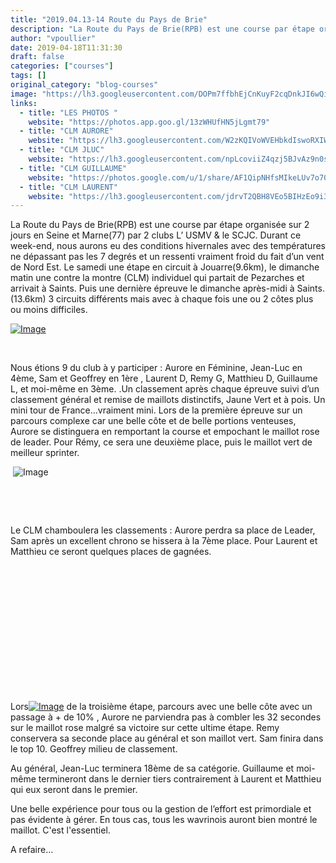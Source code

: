 ```yaml
---
title: "2019.04.13-14 Route du Pays de Brie"
description: "La Route du Pays de Brie(RPB) est une course par étape organisée sur 2 jours en Seine et Marne(77) par 2 clubs L’ USMV & le SCJC. Durant ce week-end, nous aurons eu des conditions hivernales avec des températures ne dépassant pas les 7 degrés et un ressenti vraiment froid du fait d’un vent de Nord Est. Le samedi une étape en circuit à Jouarre(9.6km), le dimanche matin une contre la montre (CLM) individuel qui partait de Pezarches et arrivait à Saints. Puis une dernière épreuve le dimanche après-midi à Saints.(13.6km) 3 circuits différents mais avec à chaque fois une ou 2 côtes plus ou moins difficiles."
author: "vpoullier"
date: 2019-04-18T11:31:30
draft: false
categories: ["courses"]
tags: []
original_category: "blog-courses"
image: "https://lh3.googleusercontent.com/DOPm7ffbhEjCnKuyF2cqDnkJI6wQiJPP-sgfftpJoRgOQXtVBPRNIYOkRqZyvefu752xuHZykUhynTMyKGZcNyJN1JH8DfG-AHuMqhQgopgdT_6VjDvWoYE2M9zM-yAgLFsCn9ZLXVrVhTyoRNsCe0x4HJ0Fxi4ktqfi0wTYegHdyh1UV7T-hNVbBqT3hZwkkcOABMGVJ3sAWZkVKmUM7_e0LjbeeL_MMMkLE7olFcVTMukDzMmb5MGekt0OgutnLOv9gq6OrB40Y7HgLiALMQ5K8ueYnT9fj0RdciFfjxB_8Lye3kkzWgmlYt6UPG0qtennp5jeZzStPNseGQFvAYAfxMHW2jbWxdZLu0ByQFUFXld3LbBTnT_zdusyQ7ZkA8sW1TnLS8NzZUzKxTdgYAl058Y7HCKUnAOMwLxgOcNzJReK7O513OFmSxFQygWEh3_jk5GwPjDrcfJuXWI4RYz5HerQhddhSBOfxZ7_7Ca9PDQw06tx_NoCSQdVVN7NMmaDhutLZ-c-JAEBKNApTldN5OALItR1Bd4-mavxugmnoGcrl9fA_9YZbVY9scJSnHlDJcN_zuGu7pjr0jEZ1RZKMmkEED6X8PvvrHdUh0v-kEOHD3b3graYjRGlHw5EgMdreIjcPf0M2auSehQ31P49RQYgxG-Z9u78t2A4XyBsKv0R-hMVODOfj40mIYfTuCLQsGq_PMIoy0tQgJgpsrZWyw=w1255-h940-no"
links:
  - title: "LES PHOTOS "
    website: "https://photos.app.goo.gl/13zWHUfHN5jLgmt79"
  - title: "CLM AURORE"
    website: "https://lh3.googleusercontent.com/W2zKQIVoWVEHbkdIswoRXIWg6RmWW1gk-SmiVgextPicVeyFZZuoSqa_ir_LNf7uPlxLXgz0ayhVmeIUsWnpzh5AumI429iNAWMnlz7iYshjUq_cFboEa8A3CNt8o91bEEKqEPb2_E8lsW8Y7HYlErjgZ8cXY9xWslDNbYCNLZUgi9Zb0r0tvpdkXBvb-cxOKmU0WKP7uYu9iPRUtwgV_BcStvUiYtEARoFfTIrgUV8UUpLpHrrYY6kIPSlbNW8HtEUbHRSVs10KIPr-RwmNco7apD4NduktC5jIX2qSQSctqrEDjdfUzG3cx3Nc3bM6NdnXfC2JZba27mH1ysgsrTSXHH9GduAqKJbXk0U2ryxqtnzYVJfTsLyLMVpUbvyUoBYoRdBmsDYoMggvZqrlCmhfbfRmF2r4T150ErFxV5M2yZi41iANpLCQbp1zgoJ2pRQza_cgB14clunoW8sTErW5F3OQauYkd8lu0lYIqo55lP17NUjEL_mBIsTArGN8kmhITgedQHMfsKuKl0EsgPRB1aQV7-rlxWs4XkozbnqGEUEldpB_5sQezo19kGtdRXgKQBfOBlVpH1mPCYv-TYpJnhZ__ykA1tZKJPFisnXBgdmy2Uv96W9fIgtjyShyUFXuqt1fSEA7QO9kDR8UunQ0ARTqZW4bgOn14BvLxst38Kq2afkq5tWUzBO8N3ai21KlDnWcT_QXrwQOgyP066YCpQ=w1554-h875-k-no"
  - title: "CLM JLUC"
    website: "https://lh3.googleusercontent.com/npLcoviiZ4qzj5BJvAz9n0sJQp6JiHymhIHnh3YRKMNY0jPJxNkvDTWxq0DhMSFdi6urDKeo9e6IOvzYlDvL8fVqpaAJLW3eEMUgnwT8kV55VjWbV1fkxG3ccrukGqRVwVf7MzPJGXLw1PLDVX2bUcNJCFydWipfGSuMP6NAa9-omlMMFWvj-e1LRpp3jy1Iyfian62bo13rZaomxZ1V5JAL4GUZLw5L3RiQIxMuU8EWUtmH5jMRizNTRKhl_3BxOmRkoqcRgbG4JWRmvRds2Ti4lJ7IUTPXCEGWS0ifNSLYvubP-Hx2fJcTOw0z_D5X0b-VGn8j9rbDKdwnxuPtF-L2jfsTfNtalLrK6g3FKcZPExvprWOcPd64FKktMV6C9t9sOGXvupCQiv3GHl2RlcfT1V2C6eGcC64qSuDk6mtRsIZTMKborCWgJPELCCivqWd9djfMgw5miEp5Z4yVqVMVM4omfXr5qRnMNs9W13MsVyQvkVZ8SPupe5mvWzIfWS3-b5FZ_WxeahZuBpnqfnOTFkoW1oAq3V_KCqop9I0bTeLw-aTuTE55nj4NKqQE17XZlzxsswhKGXrZ0IRhxVUSJL42Y7Tj81Y_zNlKVDLyvgNwABJEPn5Or8aaDZ2e7tNkeXvX6R4npYhN_7X1tploS68N6V86BJKo7FqhPjV_cZweSQR1ABJr5IpO73OJer0s_7Nu9mnNz_UpYT8Kb1lrdg=w551-h310-k-no"
  - title: "CLM GUILLAUME"
    website: "https://photos.google.com/u/1/share/AF1QipNHfsMIkeLUv7o70fPSDyovzY180Ch5rdMVe7Je91lpsS3aMgP3v_DSJzE7gQHGlg/photo/AF1QipN-4Q4bgRdNlwj2Czxac21073em0gDnd1MBmXDQ?key=RkdjdGtBWGZGVDZ4Y2VSTE84VXhxV2R2Y1BfdF93"
  - title: "CLM LAURENT"
    website: "https://lh3.googleusercontent.com/jdrvT2QBH8VEo5BIHzEo9i3jiwn06L8wonOGUuNBMx2Z-06Fcj9GVLxlCv8lFa_n7rE2-ZaSLk6dgoC-bjNepr8SLxpIUaA4sDk93qxCykC_3uNzXFMJcY7D6vPPaODnEOohC1ROZNIPU5OE317klEf8pbCZhktO5llXBgC641XZbZmgIVM3Ilq5EmG9MbZieMwFgFUzG_x-z4iT6GqlO-mwu5ZtuvKNW6uwPacocaW5Dpm15w2ybl0tBcLi97DkM_GQU_6PEl_br8PvKk6MKgVA7UG3rExuvPaIWf__I8krUCbrwrds-pQG1SC0GQVQ2-biAUprltSlOgSCYA6vPCpCE5jvN7lybB-imbjgCPD2lFSSHEpzRztyRPHmA2aWfZoDd-20GeEbvEhNP_nti-Zv6xp0ndasvf7ibzHor7QpytPL8h4mydNrefR0LqV_071bQMRRFQyx5gCQOUPP-x1_FLhim28hvTd_v9SHiCzd5HmXB4O3gtR7UUENcNsMwGWOP3rmyxxy8ALhoGfT_f1DEaTSn328ktWlitxpoM90DbAAtwGF7ZuqY1JbI9XXZRAJ8r0lxdKawC50KPXFaHovtEk-Jdg69DDW3hyZuS6sOjStsBoNqvoy_G749VL4mL8q__mwOi5AtqsSvBK3fEVqZqMjPq5BeTNhRGGuml8rjs_F6oG9NK2iWtL_sktZtjpVmtx9l-G-ACcYXgF9-lmr0Q=w1554-h875-k-no"
---
```


La Route du Pays de Brie(RPB) est une course par étape organisée sur 2 jours en Seine et Marne(77) par 2 clubs L’ USMV &amp; le SCJC. Durant ce week-end, nous aurons eu des conditions hivernales avec des températures ne dépassant pas les 7 degrés et un ressenti vraiment froid du fait d’un vent de Nord Est. Le samedi une étape en circuit à Jouarre(9.6km), le dimanche matin une contre la montre (CLM) individuel qui partait de Pezarches et arrivait à Saints. Puis une dernière épreuve le dimanche après-midi à Saints.(13.6km) 3 circuits différents mais avec à chaque fois une ou 2 côtes plus ou moins difficiles.

<!--more-->

[![Image](https://lh3.googleusercontent.com/CfOCBVVcu_Iii9fUFzbHCGe9sh3ub2huFp9uWFudSZOsDOgTqb4i-ULgh4EnuT3WDzJ3fv_VRjS3wKP4gKUlD0QieflDhet3y-KcfQkJaT1WLzm-awek84B1cksYkw3S0ZN5GOYrCVIkDfRqGTz1XE3_W4akgM3FzzqvQaSlLPWQh492W2a1_DLWfYqBYywDoRQUXQhxgt2p4wb-PUtLINGoWFGL6f4ZF-f8-S0o-tEZwAlDJsLCs98-dbRz8SaaHlZEg5i7CNxe5kMXV-mlvpMxL3yssAvfLDRbBxDvMozGgpH840z_yhhu03EeVxL9tZ8ImRdmrIZuu76-uIj_s30Pa2f-syS7ZzyvRrIQcsoKppwpXn2TYj6fcyn9-G3aXYvXIqxqwltw871COSr_22Cl5eHl5Cbi4SlTW8Uf7hgz9bBJWRMLQ42YYGchEniYPQkrRCDyg87WGTxz_EKS39EB-UUBs4HYyUEcVJmX2KMPeSoEtdZmsp7SHP4tZfDWIdNkttsQAZO-ux6y1koPWb3EEah9LDWlWkOLYujjxZ93uaciDVNtuDWweJIvbN8l4-hA-XOyRZfAbnjLB-SWTTj79fsfZBzRv36rk8ICraLb302m6n5YbLDqBXTaPVpXzDGkZNfB0GOF74I8T0cuM3aksJFgwN6nHFRhTsCY81kG4yX2ZxrvEClS-rwaGp7C7hzzW0LkhiIqYZT-Ddi_9MpmsA=w1252-h939-no)](https://lh3.googleusercontent.com/CfOCBVVcu_Iii9fUFzbHCGe9sh3ub2huFp9uWFudSZOsDOgTqb4i-ULgh4EnuT3WDzJ3fv_VRjS3wKP4gKUlD0QieflDhet3y-KcfQkJaT1WLzm-awek84B1cksYkw3S0ZN5GOYrCVIkDfRqGTz1XE3_W4akgM3FzzqvQaSlLPWQh492W2a1_DLWfYqBYywDoRQUXQhxgt2p4wb-PUtLINGoWFGL6f4ZF-f8-S0o-tEZwAlDJsLCs98-dbRz8SaaHlZEg5i7CNxe5kMXV-mlvpMxL3yssAvfLDRbBxDvMozGgpH840z_yhhu03EeVxL9tZ8ImRdmrIZuu76-uIj_s30Pa2f-syS7ZzyvRrIQcsoKppwpXn2TYj6fcyn9-G3aXYvXIqxqwltw871COSr_22Cl5eHl5Cbi4SlTW8Uf7hgz9bBJWRMLQ42YYGchEniYPQkrRCDyg87WGTxz_EKS39EB-UUBs4HYyUEcVJmX2KMPeSoEtdZmsp7SHP4tZfDWIdNkttsQAZO-ux6y1koPWb3EEah9LDWlWkOLYujjxZ93uaciDVNtuDWweJIvbN8l4-hA-XOyRZfAbnjLB-SWTTj79fsfZBzRv36rk8ICraLb302m6n5YbLDqBXTaPVpXzDGkZNfB0GOF74I8T0cuM3aksJFgwN6nHFRhTsCY81kG4yX2ZxrvEClS-rwaGp7C7hzzW0LkhiIqYZT-Ddi_9MpmsA=w1252-h939-no)

&nbsp;

Nous étions 9 du club à y participer&nbsp;: Aurore en Féminine, Jean-Luc en 4ème, Sam et Geoffrey en 1ère , Laurent D, Remy G, Matthieu D, Guillaume L, et moi-même en 3ème. .Un classement après chaque épreuve suivi d’un classement général et remise de maillots distinctifs, Jaune Vert et à pois. Un mini tour de France...vraiment mini. Lors de la première épreuve sur un parcours complexe car une belle côte et de belle portions venteuses, Aurore se distinguera en remportant la course et empochant le maillot rose de leader. Pour Rémy, ce sera une deuxième place, puis le maillot vert de meilleur sprinter.&nbsp;

&nbsp;![Image](https://lh3.googleusercontent.com/3rVyEl3WhYMwAvPNqwtGeUtP46OeAr8YWvCnNI7Vhu0whk3oEn28Dz5LpGfjeBBObuqSth7PpUu-luJ3DXfSq3XpyYapb66AGX-zxnm62x3fj9xAWzsfbZFlddQh7nyEvRKv9V1GnyXkNwVZiUo0UZHQ9o5hKTcSnnKiswsLOpTXAkrfWLQCt1DZ8Ldx8TJr5TfOFgzmbrSMGBorYC2DkjlDvyRvUtjOeSGv1lMDuE247uKIisYuxP-aSfyEwnAiYGPl9mmjrsi4dcNdSP33xLSvUkQmgnJ87QF_AXRIspkhOOQ4_1ai4BefFB1H6yiB8Sl-cKKFG23bbx86zy11UkbQH1hU2bc58WgCBAIixR3Go9stkdkKsG3fgDYEt9f2Wn3Qx9kxAOKn49kZE0WtDYDM-CA49Aex1p2WkAQ2giEg_O1XsxXGJSNHcVV1QWA4zCbNgNh0fa1UHxH2DMFU5J0judKaWQ5PnqLMcUnX6xUCTxGE6iKoZScYg1pS8W_Hneu84ZoJANLE6SU4aDgqx9LsieAiCNUpp8eyYONn99q0C3Qv0XveiMWkfJuqa2CvJoXsbDdORjRw5XOTWuf0_LZX4SkLntPMqWlytjlCu4WBa880A7zhiTGkxwH-V2QzNXsugJmGoFbw8f-2_86yGP8CmybYiGaSCYrUTCQCMpAifOk8CNdm0rFc7KvD0IRfwTY6TOBHo0BdFzXxRMVH7jo7Cw=w705-h939-no)

&nbsp;

&nbsp;

Le CLM chamboulera les classements&nbsp;: Aurore perdra sa place de Leader, Sam après un excellent chrono se hissera à la 7ème place. Pour Laurent et Matthieu ce seront quelques places de gagnées.

&nbsp;

&nbsp;

&nbsp;

&nbsp;

&nbsp;

&nbsp;

&nbsp;

Lors[![Image](https://lh3.googleusercontent.com/M9Uij8388J_Z9Oee3ZGdb8TvcQ1_5E1EaIns4AumClmfJCH5BZ3244NidmYGrGWJMOm_sbIidKZCGcAT_HRIGIAJYounrjZGxjsL0BEfIDtp-uYqklsnmcLZwY_C0NsOztGBRPx-99YzBtWUGPkJkFxKoRxIVP5MhSqBLvpQlbtFbwidN4UAUR_A88YFBXG8lzsA-uTv51sET02iwIuaFh5aGt-IlsBpFROkOielFVcAfIBWKfpy8HOjd6bNxVYFC2Hd9xqgxUz0dERa9K4nMFrZRucyGgymDkcs5mktxCdjbm3xPRLzugV_aWMWY8kix2vD6PkCdLiFOV5eDGmVmCEmCaYsBy2YQ_gWT2Ipxun2c_88bg_RD437qo9HDWRT_lv6DMZYIUK1Kx3AoSFvBAE23zw47lgS0Cp8CkXV8IjyXEauBMgaThoVwX1h1DRQ6IuHvfPw322VcqGmWtvxDjEjJFx8h2_DnewcXKedY0PhjzJdF1fcIgbbrtmzmJ289LXUSwvbUeoe4FpqJY9S3jSMgK4EZzwuJyTSxXee4NlTVC_AhCOtKDIao-cBqVOnYbmh71z6lm8AkYWikrI6EWhFeVq43IzpNMzOSAQrQPEU5klpgtPXGkJKZKWKY-_S-_QQjQOj3k3qttiDl0CDA6xvD-fqTJwvfCoXRSNt44UGN33aSLehdv-IRNv0qDcaiCTlUOxcH_5i-MqIo274JmoAZA=w1278-h959-no)](https://lh3.googleusercontent.com/M9Uij8388J_Z9Oee3ZGdb8TvcQ1_5E1EaIns4AumClmfJCH5BZ3244NidmYGrGWJMOm_sbIidKZCGcAT_HRIGIAJYounrjZGxjsL0BEfIDtp-uYqklsnmcLZwY_C0NsOztGBRPx-99YzBtWUGPkJkFxKoRxIVP5MhSqBLvpQlbtFbwidN4UAUR_A88YFBXG8lzsA-uTv51sET02iwIuaFh5aGt-IlsBpFROkOielFVcAfIBWKfpy8HOjd6bNxVYFC2Hd9xqgxUz0dERa9K4nMFrZRucyGgymDkcs5mktxCdjbm3xPRLzugV_aWMWY8kix2vD6PkCdLiFOV5eDGmVmCEmCaYsBy2YQ_gWT2Ipxun2c_88bg_RD437qo9HDWRT_lv6DMZYIUK1Kx3AoSFvBAE23zw47lgS0Cp8CkXV8IjyXEauBMgaThoVwX1h1DRQ6IuHvfPw322VcqGmWtvxDjEjJFx8h2_DnewcXKedY0PhjzJdF1fcIgbbrtmzmJ289LXUSwvbUeoe4FpqJY9S3jSMgK4EZzwuJyTSxXee4NlTVC_AhCOtKDIao-cBqVOnYbmh71z6lm8AkYWikrI6EWhFeVq43IzpNMzOSAQrQPEU5klpgtPXGkJKZKWKY-_S-_QQjQOj3k3qttiDl0CDA6xvD-fqTJwvfCoXRSNt44UGN33aSLehdv-IRNv0qDcaiCTlUOxcH_5i-MqIo274JmoAZA=w1278-h959-no) de la troisième étape, parcours avec une belle côte avec un passage à + de 10% , Aurore ne parviendra pas à combler les 32 secondes sur le maillot rose malgré sa victoire sur cette ultime étape. Remy conservera sa seconde place au général et son maillot vert. Sam finira dans le top 10. Geoffrey milieu de classement.

Au général, Jean-Luc terminera 18ème de sa catégorie. Guillaume et moi-même termineront dans le dernier tiers contrairement à Laurent et Matthieu qui eux seront dans le premier. 

Une belle expérience pour tous ou la gestion de l’effort est primordiale et pas évidente à gérer. En tous cas, tous les wavrinois auront bien montré le maillot. C'est l'essentiel.

A refaire…